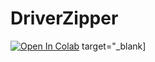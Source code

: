 # DriverZipper


[![Open In Colab](https://colab.research.google.com/assets/colab-badge.svg)](https://colab.research.google.com/drive/16-lvQlk7PIhbYg9uULRY21-AXccpaYi4)  target="_blank]
